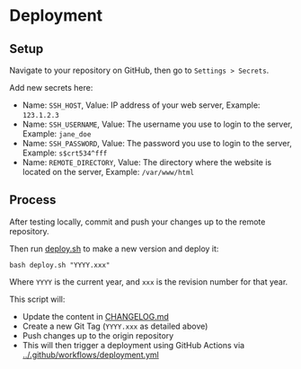 # Deployment

## Setup

Navigate to your repository on GitHub, then go to `Settings > Secrets`.

Add new secrets here:

- Name: `SSH_HOST`, Value: IP address of your web server, Example: `123.1.2.3`
- Name: `SSH_USERNAME`, Value: The username you use to login to the server, Example: `jane_doe`
- Name: `SSH_PASSWORD`, Value: The password you use to login to the server, Example: `s$crt534^fff`
- Name: `REMOTE_DIRECTORY`, Value: The directory where the website is located on the server, Example: `/var/www/html`

## Process

After testing locally, commit and push your changes up to the remote repository.

Then run [deploy.sh](../deploy.sh) to make a new version and deploy it:

```
bash deploy.sh "YYYY.xxx"
```

Where `YYYY` is the current year, and `xxx` is the revision number for that year.

This script will:

- Update the content in [CHANGELOG.md](../CHANGELOG.md)
- Create a new Git Tag (`YYYY.xxx` as detailed above)
- Push changes up to the origin repository
- This will then trigger a deployment using GitHub Actions via [../.github/workflows/deployment.yml](../.github/workflows/deployment.yml)
